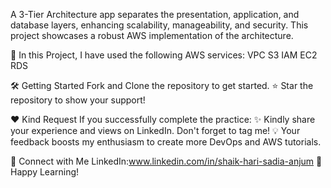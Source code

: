A 3-Tier Architecture app separates the presentation, application, and database layers, enhancing scalability, manageability, and security. This project showcases a robust AWS implementation of the architecture.



🚀 In this Project, I have used the following AWS services:
VPC
S3
IAM
EC2
RDS

🛠️ Getting Started
Fork and Clone the repository to get started.
⭐ Star the repository to show your support!



❤️ Kind Request
If you successfully complete the practice:
✨ Kindly share your experience and views on LinkedIn. Don't forget to tag me!
💡 Your feedback boosts my enthusiasm to create more DevOps and AWS tutorials.

📌 Connect with Me
LinkedIn:www.linkedin.com/in/shaik-hari-sadia-anjum
🎉 Happy Learning!

